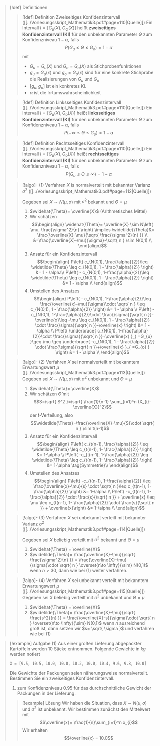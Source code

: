 >[!def] Definitionen
>>[!def] Definition Zweiseitiges Konfidenzintervall ([[../Vorlesungsskript_Mathematik3.pdf#page=110|Quelle]])
>>Ein Intervall $I=[G_{u}(X), G_{O}(X)]$ heißt **zweiseitiges Konfidenzintervall (KI)** für den unbekannten Parameter $\Theta$ zum Konfidenzniveau $1-\alpha$, falls
>>$$P(G_{u} \leq \Theta \leq G_{o})=1-\alpha$$ 
>>mit
>>-  $G_{u}= G_{u}(X)$ und $G_{o}=G_{o}(X)$ als Stichprobenfunktionen
>>- $g_{u} = G_{u}(x)$ und $g_{o}=G_{o}(x)$ sind für eine konkrete Stichprobe die Realisierungen von $G_{u}$ und $G_{o}$
>>- $[g_{u}, g_{o}]$ ist ein konkretes KI.
>>- $\alpha$ ist die Irrtumswahrscheinlichkeit
>
>>[!def] Definition Linksseitiges Konfidenzintervall ([[../Vorlesungsskript_Mathematik3.pdf#page=110|Quelle]])
>>Ein Intervall $I=[G_{u}(X), G_{o}(X)]$ heißt **linksseitiges Konfidenzintervall (KI)** für den unbekannten Parameter $\Theta$ zum Konfidenzniveau $1-\alpha$, falls
>>$$P(- \infty \leq \Theta \leq G_{o})=1-\alpha$$
>
>>[!def] Definition Rechtsseitiges Konfidenzintervall ([[../Vorlesungsskript_Mathematik3.pdf#page=110|Quelle]])
>>Ein Intervall $I=[G_{u}(X), G_{o}(X)]$ heißt **rechtsseitiges Konfidenzintervall (KI)** für den unbekannten Parameter $\Theta$ zum Konfidenzniveau $1-\alpha$, falls
>>$$P(G_{u} \leq \Theta \leq \infty)=1-\alpha$$ 
>
>>[!algo]- $(1)$ Verfahren $X$ is normalverteilt mit bekannter Varianz $\sigma^2$ ([[../Vorlesungsskript_Mathematik3.pdf#page=112|Quelle]])
>>
>>Gegeben sei $X \sim N(\mu, \sigma)$ mit $\sigma^2$ bekannt und $\Theta = \mu$
>>1. $\widehat{\Theta}= \overline{X}$ (Arithmetisches Mittel)
>>2. Wir schätzen$$\begin{align}
>> \widehat{\Theta}= \overline{X} \sim N\left( \mu, \frac{\sigma^2}{n} \right) \implies  \widetilde{\Theta}&= \frac{\overline{X}-\mu}{\sqrt{ \frac{\sigma^2}{n} }} \\
>>&=\frac{\overline{X}-\mu}{\sigma}-\sqrt{ n } \sim N(0,1) \\
>>\end{align}$$
>>3. Ansatz für ein Konfidenzintervall
>>$$\begin{align}
>> P\left( c_{N(0,1), \frac{\alpha}{2}}\leq \widetilde{\Theta} \leq c_{N(0,1), 1 - \frac{\alpha}{2}}  \right) &= 1 - \alpha\\
>> P\left( - c_{N(0,1), 1-\frac{\alpha}{2}}\leq \widetilde{\Theta} \leq c_{N(0,1), 1 - \frac{\alpha}{2}}  \right)  &= 1 - \alpha \\
>>\end{align}$$
>>4. Umstellen des Ansatzes
>> $$\begin{align}
>> P\left( - c_{N(0,1), 1-\frac{\alpha}{2}}\leq \frac{\overline{x}-\mu}{\sigma}\cdot \sqrt{ n } \leq c_{N(0,1), 1 - \frac{\alpha}{2}}  \right)  &= 1 - \alpha \\
>> P\left( - c_{N(0,1), 1-\frac{\alpha}{2}}\cdot \frac{\sigma}{\sqrt{ n }}-\overline{x}\leq -\mu \leq c_{N(0,1), 1 - \frac{\alpha}{2}} \cdot \frac{\sigma}{\sqrt{ n }}-\overline{x} \right)  &= 1 - \alpha \\
>> P\left(  \underbrace{ c_{N(0,1), 1-\frac{\alpha}{2}}\cdot \frac{\sigma}{\sqrt{ n }}+\overline{x} }_{ =G_{u} }\geq \mu \geq \underbrace{ -c_{N(0,1), 1 - \frac{\alpha}{2}} \cdot \frac{\sigma}{\sqrt{ n }}+\overline{x} }_{ =G_{o} } \right)  &= 1 - \alpha \\
>>\end{align}$$
>
>>[!algo]- $(2)$ Verfahren  $X$ sei normalverteilt mit bekanntem Erwartungswert $\mu$ ([[../Vorlesungsskript_Mathematik3.pdf#page=113|Quelle]])
>>Gegeben sei $X \sim N(\mu, \sigma)$ mit $\sigma^2$ unbekannt und $\Theta = \mu$
>>1.  $\widehat{\Theta}= \overline{X}$
>>2. Wir schätzen $\widehat{\Theta}$ mit
>>$$S=\sqrt{ S^2 }=\sqrt{ \frac{1}{n-1} \sum_{i=1}^n (X_{i}-\overline{X})^2}$$
>>der t-Verteilung, also
>>$$\widetilde{\Theta}=\frac{\overline{X}-\mu}{S}\cdot \sqrt{ n } \sim t(n-1)$$
>>3. Ansatz für ein Konfidenzintervall
>>$$\begin{align}
>> P\left( c_{t(n-1), \frac{\alpha}{2}} \leq \widetilde{\Theta} \leq c_{t(n-1), 1- \frac{\alpha}{2}} \right) &= 1-\alpha \\
>> P\left( -c_{t(n-1), 1-\frac{\alpha}{2}} \leq \widetilde{\Theta} \leq c_{t(n-1), 1- \frac{\alpha}{2}} \right) &= 1-\alpha \tag{Symmetrie}\\
>>\end{align}$$
>>4. Umstellen des Ansatzes
>>$$\begin{align}
>> P\left( -c_{t(n-1), 1-\frac{\alpha}{2}} \leq \frac{\overline{x}-\mu}{s} \cdot \sqrt{ n }\leq c_{t(n-1), 1- \frac{\alpha}{2}} \right) &= 1-\alpha \\
>> P\left( -c_{t(n-1), 1-\frac{\alpha}{2}} \cdot \frac{s}{\sqrt{ n }} + \overline{x} \leq \mu \leq c_{t(n-1), 1- \frac{\alpha}{2}} \cdot \frac{s}{\sqrt{ n }} + \overline{x}\right) &= 1-\alpha \\
>>\end{align}$$
>
>>[!algo]- $(3)$ Verfahren $X$ sei unbekannt verteilt mit bekannter Varianz $\sigma^2$ ([[../Vorlesungsskript_Mathematik3.pdf#page=114|Quelle]])
>>
>> Gegeben sei $X$ beliebig verteilt mit $\sigma^2$ bekannt und $\Theta = \mu$
>> 1. $\widehat{\Theta} = \overline{X}$
>> 2. $\widetilde{\Theta}= \frac{\overline{X}-\mu}{\sqrt{ \frac{\sigma^2}{n} }} = \frac{\overline{X}-\mu}{\sigma}\cdot \sqrt{ n } \overset{n\to \infty}{\sim} N(0,1)$
>> wenn $n>30$, dann wie bei $(1)$ weiter verfahren.
>
>>[!algo]- $(4)$ Verfahren $X$ sei unbekannt verteilt mit bekanntem Erwartungswert $\mu$ ([[../Vorlesungsskript_Mathematik3.pdf#page=115|Quelle]])
>>Gegeben sei $X$ beliebig verteilt mit $\sigma^2$ unbekannt und $\Theta = \mu$
>> 1. $\widehat{\Theta} = \overline{X}$
>> 2. $\widetilde{\Theta}= \frac{\overline{X}-\mu}{\sqrt{ \frac{s^2}{n} }} = \frac{\overline{X}-s}{\sigma}\cdot \sqrt{ n } \overset{n\to \infty}{\sim} N(0,1)$
>> wenn $n$ ausreichend groß ist, dann setzen wir $s= \sqrt{ \sigma }$ und verfahren wie bei $(1)$

>[!example] Aufgabe (1)
>Aus einer großen Lieferung abgepackter Kartoffeln werden $10$ Säcke entnommen. Folgende Gewichte in $kg$ werden notiert
>
>```
>X = [9.5, 10.5, 10.0, 10.0, 10.2, 10.0, 10.4, 9.6, 9.8, 10.0]
>```
>
>Die Gewichte der Packungen seien näherungsweise normalverteilt. Bestimmen Sie ein zweiseitiges Konfidenzintervall.
>
>1. zum Konfidenzniveau $0.95$ für das durchschnittliche Gewicht der Packungen in der Lieferung.
>
>>[!example] Lösung
>>Wir haben die Situation, dass $X \sim N(\mu,\sigma)$ und $\sigma^2$ ist unbekannt. Wir bestimmen zunächst den Mittelwert mit
>>$$\overline{x}= \frac{1}{n}\sum_{i=1}^n x_{i}$$
>> Wir erhalten
>> $$\overline{x} = 10.0$$
